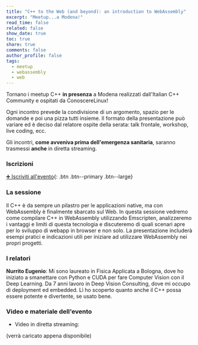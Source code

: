 ```yaml
---
title: "C++ to the Web (and beyond): an introduction to WebAssembly"
excerpt: "Meetup...a Modena!"
read_time: false
related: false
show_date: true
toc: true
share: true
comments: false
author_profile: false
tags:
  - meetup
  - webassembly
  - web
---
```


Tornano i meetup C++ **in presenza** a Modena realizzati dall'Italian C++ Community e ospitati da ConoscereLinux!

Ogni incontro prevede la condivisione di un argomento, spazio per le domande e poi una pizza tutti insieme.
Il formato della presentazione può variare ed è deciso dal relatore ospite della serata: talk frontale, workshop, live coding, ecc.

Gli incontri, **come avveniva prima dell'emergenza sanitaria**, saranno trasmessi **anche** in diretta streaming.

### Iscrizioni

[➕ Iscriviti all'evento](https://conoscerelinux.org/courses/meetup-c/){: .btn .btn--primary .btn--large}

### La sessione

Il C++ è da sempre un pilastro per le applicazioni native, ma con WebAssembly è finalmente sbarcato sul Web. In questa sessione vedremo come compilare C++ in WebAssembly utilizzando Emscripten, analizzeremo i vantaggi e limiti di questa tecnologia e discuteremo di quali scenari apre per lo sviluppo di webapp in browser e non solo. La presentazione includerà esempi pratici e indicazioni utili per iniziare ad utilizzare WebAssembly nei propri progetti.

### I relatori

**Nurrito Eugenio**: Mi sono laureato in Fisica Applicata a Bologna, dove ho iniziato a smanettare con Python e CUDA per fare Computer Vision con il Deep Learning. Da 7 anni lavoro in Deep Vision Consulting, dove mi occupo di deployment ed embedded. Lì ho scoperto quanto anche il C++ possa essere potente e divertente, se usato bene.

### Video e materiale dell'evento

- Video in diretta streaming:

(verrà caricato appena disponibile)